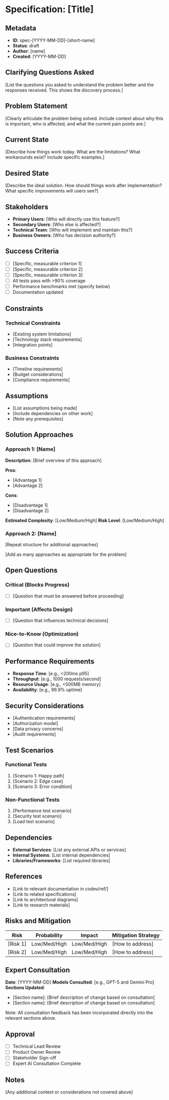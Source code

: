 # Specification: [Title]

## Metadata
- **ID**: spec-[YYYY-MM-DD]-[short-name]
- **Status**: draft
- **Author**: [name]
- **Created**: [YYYY-MM-DD]

## Clarifying Questions Asked
<!-- Document the questions you asked the user/stakeholder and their answers -->
[List the questions you asked to understand the problem better and the responses received. This shows the discovery process.]

## Problem Statement
[Clearly articulate the problem being solved. Include context about why this is important, who is affected, and what the current pain points are.]

## Current State
[Describe how things work today. What are the limitations? What workarounds exist? Include specific examples.]

## Desired State
[Describe the ideal solution. How should things work after implementation? What specific improvements will users see?]

## Stakeholders
- **Primary Users**: [Who will directly use this feature?]
- **Secondary Users**: [Who else is affected?]
- **Technical Team**: [Who will implement and maintain this?]
- **Business Owners**: [Who has decision authority?]

## Success Criteria
- [ ] [Specific, measurable criterion 1]
- [ ] [Specific, measurable criterion 2]
- [ ] [Specific, measurable criterion 3]
- [ ] All tests pass with >90% coverage
- [ ] Performance benchmarks met (specify below)
- [ ] Documentation updated

## Constraints
### Technical Constraints
- [Existing system limitations]
- [Technology stack requirements]
- [Integration points]

### Business Constraints
- [Timeline requirements]
- [Budget considerations]
- [Compliance requirements]

## Assumptions
- [List assumptions being made]
- [Include dependencies on other work]
- [Note any prerequisites]

## Solution Approaches

### Approach 1: [Name]
**Description**: [Brief overview of this approach]

**Pros**:
- [Advantage 1]
- [Advantage 2]

**Cons**:
- [Disadvantage 1]
- [Disadvantage 2]

**Estimated Complexity**: [Low/Medium/High]
**Risk Level**: [Low/Medium/High]

### Approach 2: [Name]
[Repeat structure for additional approaches]

[Add as many approaches as appropriate for the problem]

## Open Questions

### Critical (Blocks Progress)
- [ ] [Question that must be answered before proceeding]

### Important (Affects Design)
- [ ] [Question that influences technical decisions]

### Nice-to-Know (Optimization)
- [ ] [Question that could improve the solution]

## Performance Requirements
- **Response Time**: [e.g., <200ms p95]
- **Throughput**: [e.g., 1000 requests/second]
- **Resource Usage**: [e.g., <500MB memory]
- **Availability**: [e.g., 99.9% uptime]

## Security Considerations
- [Authentication requirements]
- [Authorization model]
- [Data privacy concerns]
- [Audit requirements]

## Test Scenarios
### Functional Tests
1. [Scenario 1: Happy path]
2. [Scenario 2: Edge case]
3. [Scenario 3: Error condition]

### Non-Functional Tests
1. [Performance test scenario]
2. [Security test scenario]
3. [Load test scenario]

## Dependencies
- **External Services**: [List any external APIs or services]
- **Internal Systems**: [List internal dependencies]
- **Libraries/Frameworks**: [List required libraries]

## References
- [Link to relevant documentation in codev/ref/]
- [Link to related specifications]
- [Link to architectural diagrams]
- [Link to research materials]

## Risks and Mitigation
| Risk | Probability | Impact | Mitigation Strategy |
|------|------------|--------|-------------------|
| [Risk 1] | Low/Med/High | Low/Med/High | [How to address] |
| [Risk 2] | Low/Med/High | Low/Med/High | [How to address] |

## Expert Consultation
<!-- Only if user requested multi-agent consultation -->
**Date**: [YYYY-MM-DD]
**Models Consulted**: [e.g., GPT-5 and Gemini Pro]
**Sections Updated**:
- [Section name]: [Brief description of change based on consultation]
- [Section name]: [Brief description of change based on consultation]

Note: All consultation feedback has been incorporated directly into the relevant sections above.

## Approval
- [ ] Technical Lead Review
- [ ] Product Owner Review
- [ ] Stakeholder Sign-off
- [ ] Expert AI Consultation Complete

## Notes
[Any additional context or considerations not covered above]